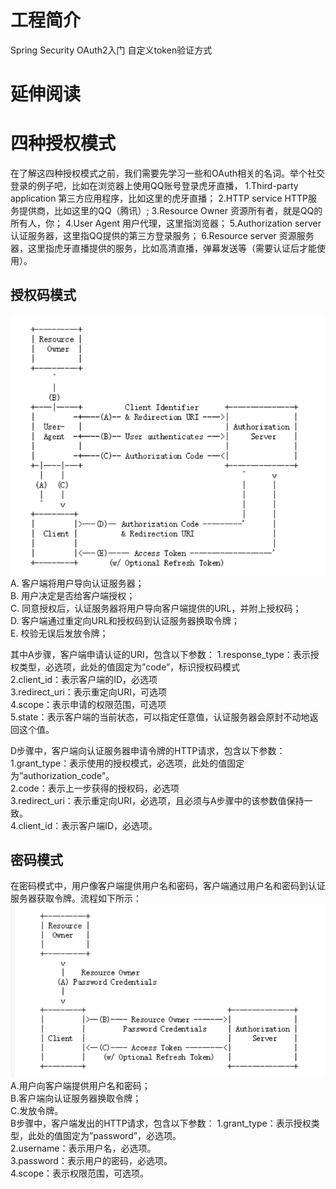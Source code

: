 # 工程简介
Spring Security OAuth2入门  自定义token验证方式


# 延伸阅读

# 四种授权模式
在了解这四种授权模式之前，我们需要先学习一些和OAuth相关的名词。举个社交登录的例子吧，比如在浏览器上使用QQ账号登录虎牙直播，
1.Third-party application 第三方应用程序，比如这里的虎牙直播；
2.HTTP service HTTP服务提供商，比如这里的QQ（腾讯）;
3.Resource Owner 资源所有者，就是QQ的所有人，你；
4.User Agent 用户代理，这里指浏览器；
5.Authorization server 认证服务器，这里指QQ提供的第三方登录服务；
6.Resource server 资源服务器，这里指虎牙直播提供的服务，比如高清直播，弹幕发送等（需要认证后才能使用）。

## 授权码模式
![Imagetext](授权码模式.png)
A. 客户端将用户导向认证服务器；<br>
B. 用户决定是否给客户端授权；<br>
C. 同意授权后，认证服务器将用户导向客户端提供的URL，并附上授权码；<br>
D. 客户端通过重定向URL和授权码到认证服务器换取令牌；<br>
E. 校验无误后发放令牌；<br>

其中A步骤，客户端申请认证的URI，包含以下参数：
1.response_type：表示授权类型，必选项，此处的值固定为”code”，标识授权码模式<br>
2.client_id：表示客户端的ID，必选项<br>
3.redirect_uri：表示重定向URI，可选项<br>
4.scope：表示申请的权限范围，可选项<br>
5.state：表示客户端的当前状态，可以指定任意值，认证服务器会原封不动地返回这个值。<br>

D步骤中，客户端向认证服务器申请令牌的HTTP请求，包含以下参数：
1.grant_type：表示使用的授权模式，必选项，此处的值固定为”authorization_code”。<br>
2.code：表示上一步获得的授权码，必选项<br>
3.redirect_uri：表示重定向URI，必选项，且必须与A步骤中的该参数值保持一致。<br>
4.client_id：表示客户端ID，必选项。<br>

## 密码模式
在密码模式中，用户像客户端提供用户名和密码，客户端通过用户名和密码到认证服务器获取令牌。流程如下所示：
![Imagetext](密码模式.png)
A.用户向客户端提供用户名和密码；<br>
B.客户端向认证服务器换取令牌；<br>
C.发放令牌。<br>
B步骤中，客户端发出的HTTP请求，包含以下参数：
1.grant_type：表示授权类型，此处的值固定为”password”，必选项。<br>
2.username：表示用户名，必选项。<br>
3.password：表示用户的密码，必选项。<br>
4.scope：表示权限范围，可选项。<br>
